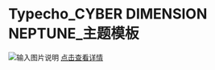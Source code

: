 # Typecho_CYBER DIMENSION NEPTUNE_主题模板
![输入图片说明](https://gitee.com/uploads/images/2018/0226/100606_f7a53e8c_1258290.jpeg "db771519474741.jpg")
[点击查看详情](http://www.wikimoe.com/?post=96)